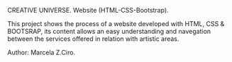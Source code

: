 CREATIVE UNIVERSE. Website (HTML-CSS-Bootstrap).

This project shows the process of a website developed with HTML, CSS & BOOTSRAP, its content allows an easy understanding and navegation between the services offered in relation with artistic areas.

Author: Marcela Z.Ciro.

